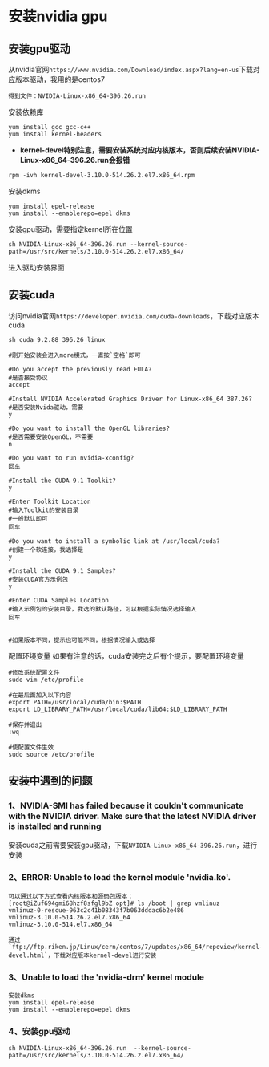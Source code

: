 # 安装nvidia gpu
## 安装gpu驱动
从nvidia官网`https://www.nvidia.com/Download/index.aspx?lang=en-us`下载对应版本驱动，我用的是centos7

```
得到文件：NVIDIA-Linux-x86_64-396.26.run
```

安装依赖库
```
yum install gcc gcc-c++
yum install kernel-headers
```

+ **kernel-devel特别注意，需要安装系统对应内核版本，否则后续安装NVIDIA-Linux-x86_64-396.26.run会报错**

```
rpm -ivh kernel-devel-3.10.0-514.26.2.el7.x86_64.rpm
```

安装dkms
```
yum install epel-release
yum install --enablerepo=epel dkms
```

安装gpu驱动，需要指定kernel所在位置
```
sh NVIDIA-Linux-x86_64-396.26.run --kernel-source-path=/usr/src/kernels/3.10.0-514.26.2.el7.x86_64/
```

进入驱动安装界面

## 安装cuda

访问nvidia官网`https://developer.nvidia.com/cuda-downloads`，下载对应版本cuda
```
sh cuda_9.2.88_396.26_linux

#刚开始安装会进入more模式，一直按`空格`即可

#Do you accept the previously read EULA?
#是否接受协议
accept

#Install NVIDIA Accelerated Graphics Driver for Linux-x86_64 387.26?
#是否安装Nvida驱动，需要
y

#Do you want to install the OpenGL libraries?
#是否需要安装OpenGL，不需要
n

#Do you want to run nvidia-xconfig?
回车

#Install the CUDA 9.1 Toolkit?
y

#Enter Toolkit Location
#输入Toolkit的安装目录
#一般默认即可
回车

#Do you want to install a symbolic link at /usr/local/cuda?
#创建一个软连接，我选择是
y

#Install the CUDA 9.1 Samples?
#安装CUDA官方示例包
y

#Enter CUDA Samples Location
#输入示例包的安装目录，我选的默认路径，可以根据实际情况选择输入
回车


#如果版本不同，提示也可能不同，根据情况输入或选择
```

配置环境变量
如果有注意的话，cuda安装完之后有个提示，要配置环境变量
```
#修改系统配置文件
sudo vim /etc/profile

#在最后面加入以下内容
export PATH=/usr/local/cuda/bin:$PATH
export LD_LIBRARY_PATH=/usr/local/cuda/lib64:$LD_LIBRARY_PATH

#保存并退出
:wq

#使配置文件生效
sudo source /etc/profile
```





## 安装中遇到的问题

### 1、NVIDIA-SMI has failed because it couldn't communicate with the NVIDIA driver. Make sure that the latest NVIDIA driver is installed and running

安装cuda之前需要安装gpu驱动，下载`NVIDIA-Linux-x86_64-396.26.run`，进行安装

### 2、ERROR: Unable to load the kernel module 'nvidia.ko'.

```
可以通过以下方式查看内核版本和源码包版本：
[root@iZuf694gmi68hzf8sfgl9bZ opt]# ls /boot | grep vmlinuz
vmlinuz-0-rescue-963c2c41b08343f7b063dddac6b2e486
vmlinuz-3.10.0-514.26.2.el7.x86_64
vmlinuz-3.10.0-514.el7.x86_64

通过`ftp://ftp.riken.jp/Linux/cern/centos/7/updates/x86_64/repoview/kernel-devel.html`，下载对应版本kernel-devel进行安装
```

### 3、Unable to load the 'nvidia-drm' kernel module
```
安装dkms
yum install epel-release
yum install --enablerepo=epel dkms
```

### 4、安装gpu驱动

```
sh NVIDIA-Linux-x86_64-396.26.run  --kernel-source-path=/usr/src/kernels/3.10.0-514.26.2.el7.x86_64/
```

